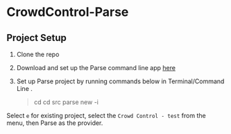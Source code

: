 # CrowdControl-Parse

## Project Setup

1. Clone the repo
2. Download and set up the Parse command line app [here](https://parse.com/docs/cloudcode/guide#command-line)
3. Set up Parse project by running commands below in Terminal/Command Line
.

    > cd <git repo directory>
    > cd src
    > parse new -i

Select `e` for existing project, select the `Crowd Control - test` from the menu, then Parse as the
provider.
